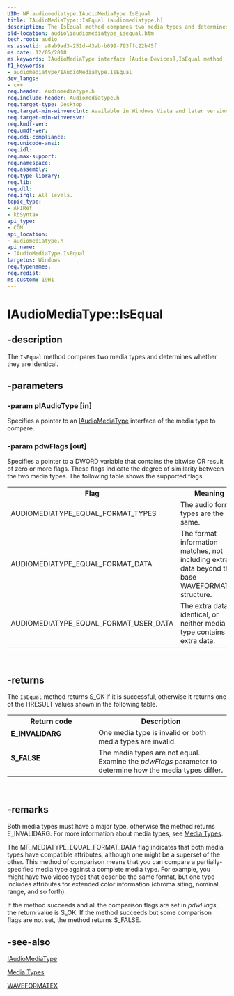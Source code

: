 ```yaml
---
UID: NF:audiomediatype.IAudioMediaType.IsEqual
title: IAudioMediaType::IsEqual (audiomediatype.h)
description: The IsEqual method compares two media types and determines whether they are identical.
old-location: audio\iaudiomediatype_isequal.htm
tech.root: audio
ms.assetid: a8ab9ad3-251d-43ab-b099-793ffc22b45f
ms.date: 12/05/2018
ms.keywords: IAudioMediaType interface [Audio Devices],IsEqual method, IAudioMediaType.IsEqual, IAudioMediaType::IsEqual, IsEqual, IsEqual method [Audio Devices], IsEqual method [Audio Devices],IAudioMediaType interface, audio.iaudiomediatype_isequal, audio_syseffects_r_0b3614f0-18af-462e-9ab4-3e625bec54ab.xml, audiomediatype/IAudioMediaType::IsEqual
f1_keywords:
- audiomediatype/IAudioMediaType.IsEqual
dev_langs:
- c++
req.header: audiomediatype.h
req.include-header: Audiomediatype.h
req.target-type: Desktop
req.target-min-winverclnt: Available in Windows Vista and later versions of Windows.
req.target-min-winversvr: 
req.kmdf-ver: 
req.umdf-ver: 
req.ddi-compliance: 
req.unicode-ansi: 
req.idl: 
req.max-support: 
req.namespace: 
req.assembly: 
req.type-library: 
req.lib: 
req.dll: 
req.irql: All levels.
topic_type:
- APIRef
- kbSyntax
api_type:
- COM
api_location:
- audiomediatype.h
api_name:
- IAudioMediaType.IsEqual
targetos: Windows
req.typenames: 
req.redist: 
ms.custom: 19H1
---
```


# IAudioMediaType::IsEqual


## -description


The <code>IsEqual</code> method compares two media types and determines whether they are identical.


## -parameters




### -param pIAudioType [in]

Specifies a pointer to an <a href="https://docs.microsoft.com/windows/desktop/api/audiomediatype/nn-audiomediatype-iaudiomediatype">IAudioMediaType</a> interface of the media type to compare.


### -param pdwFlags [out]

Specifies a pointer to a DWORD variable that contains the bitwise OR result of zero or more flags. These flags indicate the degree of similarity between the two media types. The following table shows the supported flags.

<table>
<tr>
<th>Flag</th>
<th>Meaning</th>
</tr>
<tr>
<td>
AUDIOMEDIATYPE_EQUAL_FORMAT_TYPES

</td>
<td>
The audio format types are the same.

</td>
</tr>
<tr>
<td>
AUDIOMEDIATYPE_EQUAL_FORMAT_DATA

</td>
<td>
The format information matches, not including extra data beyond the base <a href="/windows/win32/api/mmreg/ns-mmreg-waveformatex">WAVEFORMATEX</a> structure.

</td>
</tr>
<tr>
<td>
AUDIOMEDIATYPE_EQUAL_FORMAT_USER_DATA

</td>
<td>
The extra data is identical, or neither media type contains extra data.

</td>
</tr>
</table>
 


## -returns



The <code>IsEqual</code> method returns S_OK if it is successful, otherwise it returns one of the HRESULT values shown in the following table.

<table>
<tr>
<th>Return code</th>
<th>Description</th>
</tr>
<tr>
<td width="40%">
<dl>
<dt><b>E_INVALIDARG</b></dt>
</dl>
</td>
<td width="60%">
One media type is invalid or both media types are invalid.

</td>
</tr>
<tr>
<td width="40%">
<dl>
<dt><b>S_FALSE</b></dt>
</dl>
</td>
<td width="60%">
The media types are not equal. Examine the <i>pdwFlags</i> parameter to determine how the media types differ.

</td>
</tr>
</table>
 




## -remarks



Both media types must have a major type, otherwise the method returns E_INVALIDARG. For more information about media types, see <a href="https://msdn.microsoft.com/library/aa390528(VS.85).aspx">Media Types</a>.

The MF_MEDIATYPE_EQUAL_FORMAT_DATA flag indicates that both media types have compatible attributes, although one might be a superset of the other. This method of comparison means that you can compare a partially-specified media type against a complete media type. For example, you might have two video types that describe the same format, but one type includes attributes for extended color information (chroma siting, nominal range, and so forth).

If the method succeeds and all the comparison flags are set in <i>pdwFlags</i>, the return value is S_OK. If the method succeeds but some comparison flags are not set, the method returns S_FALSE.




## -see-also




<a href="https://docs.microsoft.com/windows/desktop/api/audiomediatype/nn-audiomediatype-iaudiomediatype">IAudioMediaType</a>



<a href="https://msdn.microsoft.com/library/aa390528(VS.85).aspx">Media Types</a>



<a href="/windows/win32/api/mmreg/ns-mmreg-waveformatex">WAVEFORMATEX</a>
 

 

